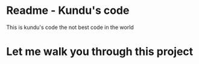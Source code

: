 # Readme - Kundu's code

This is kundu's code the not best code in the world

# Let me walk you through this project
